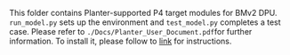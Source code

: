This folder contains Planter-supported P4 target modules for BMv2 DPU. ```run_model.py``` sets up the environment and ```test_model.py``` completes a test case. Please refer to ```./Docs/Planter_User_Document.pdf```for further information.  To install it, please follow to [link](https://docs.nvidia.com/networking/display/bluefielddpuosv460) for instructions.